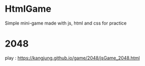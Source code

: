 # HtmlGame
Simple mini-game made with js, html and css for practice

# 2048
play : https://kangjung.github.io/game/2048/jsGame_2048.html
